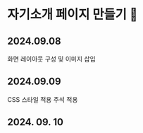 
# 자기소개 페이지 만들기 👀

## 2024.09.08

화면 레이아웃 구성 및 이미지 삽입

## 2024.09.09

CSS 스타일 적용
주석 적용

## 2024. 09. 10
